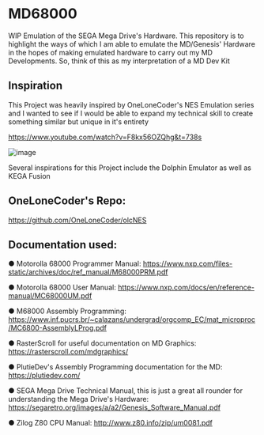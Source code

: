 # MD68000
WIP Emulation of the SEGA Mega Drive's Hardware.
This repository is to highlight the ways of which I am able to emulate the MD/Genesis' Hardware in the hopes of making emulated hardware to carry out my MD Developments.
So, think of this as my interpretation of a MD Dev Kit

## Inspiration
This Project was heavily inspired by OneLoneCoder's NES Emulation series and I wanted to see if I would be able to expand my technical skill to
create something similar but unique in it's entirety

https://www.youtube.com/watch?v=F8kx56OZQhg&t=738s

![image](https://user-images.githubusercontent.com/107435091/173459479-ca9f8eaf-2573-4a46-b99b-335871003a8d.png)

Several inspirations for this Project include the Dolphin Emulator as well as KEGA Fusion

## OneLoneCoder's Repo:
https://github.com/OneLoneCoder/olcNES

## Documentation used:

● Motorolla 68000 Programmer Manual: https://www.nxp.com/files-static/archives/doc/ref_manual/M68000PRM.pdf

● Motorolla 68000 User Manual: https://www.nxp.com/docs/en/reference-manual/MC68000UM.pdf

● M68000 Assembly Programming: https://www.inf.pucrs.br/~calazans/undergrad/orgcomp_EC/mat_microproc/MC6800-AssemblyLProg.pdf

● RasterScroll for useful documentation on MD Graphics: https://rasterscroll.com/mdgraphics/

● PlutieDev's Assembly Programming documentation for the MD: https://plutiedev.com/

● SEGA Mega Drive Technical Manual, this is just a great all rounder for understanding the Mega Drive's Hardware: https://segaretro.org/images/a/a2/Genesis_Software_Manual.pdf

● Zilog Z80 CPU Manual: http://www.z80.info/zip/um0081.pdf



